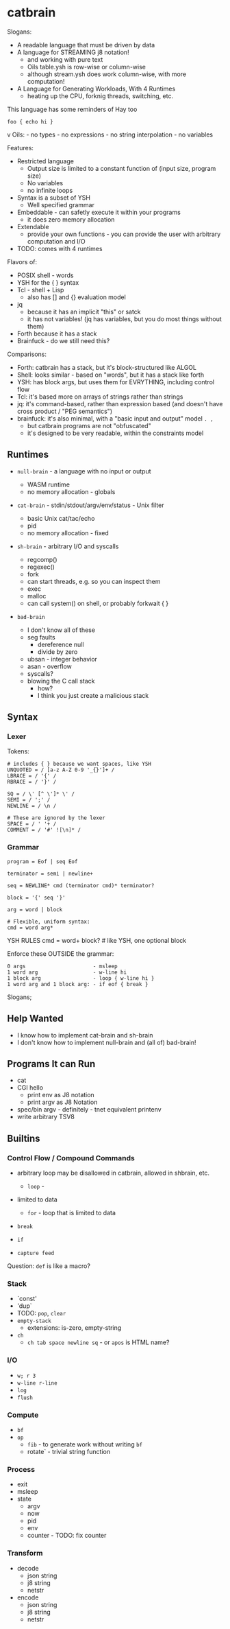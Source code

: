 catbrain
=====

Slogans:

- A readable language that must be driven by data
- A language for STREAMING j8 notation!
  - and working with pure text
  - Oils table.ysh is row-wise or column-wise
  - although stream.ysh does work column-wise, with more computation!
- A Language for Generating Workloads, With 4 Runtimes
  - heating up the CPU, forknig threads, switching, etc.


This language has some reminders of Hay too

    foo { echo hi }   

v Oils:
    - no types
    - no expressions
    - no string interpolation
    - no variables

Features:

- Restricted language
  - Output size is limited to a constant function of (input size, program size)
  - No variables
  - no infinite loops
- Syntax is a subset of YSH
  - Well specified grammar
- Embeddable - can safetly execute it within your programs
  - it does zero memory allocation
- Extendable
  - provide your own functions - you can provide the user with arbitrary
    computation and I/O
- TODO: comes with 4 runtimes

Flavors of:

- POSIX shell - words
- YSH for the { } syntax
- Tcl - shell + Lisp
  - also has [] and {} evaluation model
- jq 
  - because it has  an implicit "this" or satck
  - it has not variables!  (jq has variables, but you do most things without
    them)
- Forth because it has a stack
- Brainfuck - do we still need this?

Comparisons:

- Forth: catbrain has a stack, but it's block-structured like ALGOL
- Shell: looks similar - based on "words", but it has a stack like forth
- YSH: has block args, but uses them for EVRYTHING, including control flow
- Tcl: it's based more on arrays of strings rather than strings
- jq: it's command-based, rather than expression based (and doesn't have cross
  product / "PEG semantics")
- brainfuck: it's also minimal, with a "basic input and output" model `. ,`
  - but catbrain programs are not "obfuscated"
  - it's designed to be very readable, within the constraints model

## Runtimes

- `null-brain` - a language with no input or output
  - WASM runtime 
  - no memory allocation - globals

- `cat-brain` - stdin/stdout/argv/env/status - Unix filter
  - basic Unix cat/tac/echo
  - pid
  - no memory allocation - fixed

- `sh-brain` - arbitrary I/O and syscalls
  - regcomp()
  - regexec()
  - fork
  - can start threads, e.g. so you can inspect them
  - exec
  - malloc
  - can call system() on shell, or probably forkwait { }

- `bad-brain`
  - I don't know all of these
  - seg faults
    - dereference null
    - divide by zero
  - ubsan - integer behavior
  - asan - overflow
  - syscalls?
  - blowing the C call stack
    - how?
    - I think you just create a malicious stack

## Syntax

### Lexer

Tokens:

    # includes { } because we want spaces, like YSH
    UNQUOTED = / [a-z A-Z 0-9 '_{}']+ /
    LBRACE = / '{' /
    RBRACE = / '}' /
    
    SQ = / \' [^ \']* \' /
    SEMI = / ';' /
    NEWLINE = / \n /
    
    # These are ignored by the lexer
    SPACE = / ' '+ /
    COMMENT = / '#' ![\n]* /

### Grammar

    program = Eof | seq Eof

    terminator = semi | newline+

    seq = NEWLINE* cmd (terminator cmd)* terminator?

    block = '{' seq '}'

    arg = word | block

    # Flexible, uniform syntax:
    cmd = word arg*  

YSH RULES
    cmd = word+ block?  # like YSH, one optional block

Enforce these OUTSIDE the grammar:

    0 args                      - msleep
    1 word arg                  - w-line hi
    1 block arg                 - loop { w-line hi }
    1 word arg and 1 block arg: - if eof { break }

Slogans;

## Help Wanted

- I know how to implement cat-brain and sh-brain
- I don't know how to implement null-brain and (all of) bad-brain!

## Programs It can Run

- cat
- CGI hello
  - print env as J8 notation
  - print argv as J8 Notation
- spec/bin
  argv - definitely - tnet equivalent
  printenv
- write arbitrary TSV8

## Builtins

### Control Flow / Compound Commands

- arbitrary loop may be disallowed in catbrain, allowed in shbrain, etc.
  - `loop` - 

- limited to data
  - `for` - loop that is limited to data

- `break`
- `if`
- `capture feed`

Question: `def` is like a macro?

### Stack

- `const'
- 'dup`
- TODO: `pop`, `clear`
- `empty-stack`
  - extensions: is-zero, empty-string
- `ch`
  - `ch tab space newline sq` - or `apos` is HTML name?

### I/O

- `w; r 3`
- `w-line r-line`
- `log`
- `flush`

### Compute

- `bf`
- `op`
  - `fib` - to generate work without writing `bf`
  -  rotate` - trivial string function

### Process

- exit
- msleep
- state
  - argv
  - now
  - pid
  - env
  - counter - TODO: fix counter

### Transform

- decode
  - json string
  - j8 string
  - netstr
- encode
  - json string
  - j8 string
  - netstr
